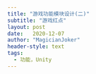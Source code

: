 ```yaml
---
title: "游戏功能模块设计(二)"
subtitle: "游戏红点"
layout: post
date:   2020-12-07
author: "MagicianJoker"
header-style: text
tags:
  - 功能，Unity
---
```


